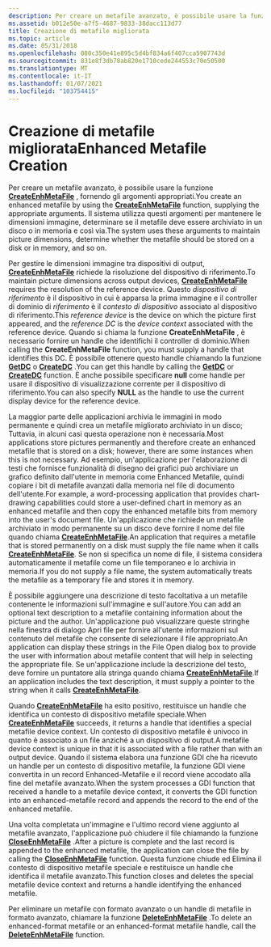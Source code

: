 ```yaml
---
description: Per creare un metafile avanzato, è possibile usare la funzione CreateEnhMetaFile, fornendo gli argomenti appropriati.
ms.assetid: b012e50e-a7f5-4687-9833-38dacc113d77
title: Creazione di metafile migliorata
ms.topic: article
ms.date: 05/31/2018
ms.openlocfilehash: 080c350e41e895c5d4bf834a6f407cca5907743d
ms.sourcegitcommit: 831e8f3db78ab820e1710cede244553c70e50500
ms.translationtype: MT
ms.contentlocale: it-IT
ms.lasthandoff: 01/07/2021
ms.locfileid: "103754415"
---
```

# <a name="enhanced-metafile-creation"></a><span data-ttu-id="5da74-103">Creazione di metafile migliorata</span><span class="sxs-lookup"><span data-stu-id="5da74-103">Enhanced Metafile Creation</span></span>

<span data-ttu-id="5da74-104">Per creare un metafile avanzato, è possibile usare la funzione [**CreateEnhMetaFile**](/windows/desktop/api/Wingdi/nf-wingdi-createenhmetafilea) , fornendo gli argomenti appropriati.</span><span class="sxs-lookup"><span data-stu-id="5da74-104">You create an enhanced metafile by using the [**CreateEnhMetaFile**](/windows/desktop/api/Wingdi/nf-wingdi-createenhmetafilea) function, supplying the appropriate arguments.</span></span> <span data-ttu-id="5da74-105">Il sistema utilizza questi argomenti per mantenere le dimensioni immagine, determinare se il metafile deve essere archiviato in un disco o in memoria e così via.</span><span class="sxs-lookup"><span data-stu-id="5da74-105">The system uses these arguments to maintain picture dimensions, determine whether the metafile should be stored on a disk or in memory, and so on.</span></span>

<span data-ttu-id="5da74-106">Per gestire le dimensioni immagine tra dispositivi di output, [**CreateEnhMetaFile**](/windows/desktop/api/Wingdi/nf-wingdi-createenhmetafilea) richiede la risoluzione del dispositivo di riferimento.</span><span class="sxs-lookup"><span data-stu-id="5da74-106">To maintain picture dimensions across output devices, [**CreateEnhMetaFile**](/windows/desktop/api/Wingdi/nf-wingdi-createenhmetafilea) requires the resolution of the reference device.</span></span> <span data-ttu-id="5da74-107">Questo *dispositivo di riferimento* è il dispositivo in cui è apparsa la prima immagine e il controller di dominio di *riferimento* è il *contesto di dispositivo* associato al dispositivo di riferimento.</span><span class="sxs-lookup"><span data-stu-id="5da74-107">This *reference device* is the device on which the picture first appeared, and the *reference DC* is the *device context* associated with the reference device.</span></span> <span data-ttu-id="5da74-108">Quando si chiama la funzione **CreateEnhMetaFile** , è necessario fornire un handle che identifichi il controller di dominio.</span><span class="sxs-lookup"><span data-stu-id="5da74-108">When calling the **CreateEnhMetaFile** function, you must supply a handle that identifies this DC.</span></span> <span data-ttu-id="5da74-109">È possibile ottenere questo handle chiamando la funzione [**GetDC**](/windows/desktop/api/Winuser/nf-winuser-getdc) o [**CreateDC**](/windows/desktop/api/Wingdi/nf-wingdi-createdca) .</span><span class="sxs-lookup"><span data-stu-id="5da74-109">You can get this handle by calling the [**GetDC**](/windows/desktop/api/Winuser/nf-winuser-getdc) or [**CreateDC**](/windows/desktop/api/Wingdi/nf-wingdi-createdca) function.</span></span> <span data-ttu-id="5da74-110">È anche possibile specificare **null** come handle per usare il dispositivo di visualizzazione corrente per il dispositivo di riferimento.</span><span class="sxs-lookup"><span data-stu-id="5da74-110">You can also specify **NULL** as the handle to use the current display device for the reference device.</span></span>

<span data-ttu-id="5da74-111">La maggior parte delle applicazioni archivia le immagini in modo permanente e quindi crea un metafile migliorato archiviato in un disco; Tuttavia, in alcuni casi questa operazione non è necessaria.</span><span class="sxs-lookup"><span data-stu-id="5da74-111">Most applications store pictures permanently and therefore create an enhanced metafile that is stored on a disk; however, there are some instances when this is not necessary.</span></span> <span data-ttu-id="5da74-112">Ad esempio, un'applicazione per l'elaborazione di testi che fornisce funzionalità di disegno dei grafici può archiviare un grafico definito dall'utente in memoria come Enhanced Metafile, quindi copiare i bit di metafile avanzati dalla memoria nel file di documento dell'utente.</span><span class="sxs-lookup"><span data-stu-id="5da74-112">For example, a word-processing application that provides chart-drawing capabilities could store a user-defined chart in memory as an enhanced metafile and then copy the enhanced metafile bits from memory into the user's document file.</span></span> <span data-ttu-id="5da74-113">Un'applicazione che richiede un metafile archiviato in modo permanente su un disco deve fornire il nome del file quando chiama [**CreateEnhMetaFile**](/windows/desktop/api/Wingdi/nf-wingdi-createenhmetafilea).</span><span class="sxs-lookup"><span data-stu-id="5da74-113">An application that requires a metafile that is stored permanently on a disk must supply the file name when it calls [**CreateEnhMetaFile**](/windows/desktop/api/Wingdi/nf-wingdi-createenhmetafilea).</span></span> <span data-ttu-id="5da74-114">Se non si specifica un nome di file, il sistema considera automaticamente il metafile come un file temporaneo e lo archivia in memoria.</span><span class="sxs-lookup"><span data-stu-id="5da74-114">If you do not supply a file name, the system automatically treats the metafile as a temporary file and stores it in memory.</span></span>

<span data-ttu-id="5da74-115">È possibile aggiungere una descrizione di testo facoltativa a un metafile contenente le informazioni sull'immagine e sull'autore.</span><span class="sxs-lookup"><span data-stu-id="5da74-115">You can add an optional text description to a metafile containing information about the picture and the author.</span></span> <span data-ttu-id="5da74-116">Un'applicazione può visualizzare queste stringhe nella finestra di dialogo Apri file per fornire all'utente informazioni sul contenuto del metafile che consente di selezionare il file appropriato.</span><span class="sxs-lookup"><span data-stu-id="5da74-116">An application can display these strings in the File Open dialog box to provide the user with information about metafile content that will help in selecting the appropriate file.</span></span> <span data-ttu-id="5da74-117">Se un'applicazione include la descrizione del testo, deve fornire un puntatore alla stringa quando chiama [**CreateEnhMetaFile**](/windows/desktop/api/Wingdi/nf-wingdi-createenhmetafilea).</span><span class="sxs-lookup"><span data-stu-id="5da74-117">If an application includes the text description, it must supply a pointer to the string when it calls [**CreateEnhMetaFile**](/windows/desktop/api/Wingdi/nf-wingdi-createenhmetafilea).</span></span>

<span data-ttu-id="5da74-118">Quando [**CreateEnhMetaFile**](/windows/desktop/api/Wingdi/nf-wingdi-createenhmetafilea) ha esito positivo, restituisce un handle che identifica un contesto di dispositivo metafile speciale.</span><span class="sxs-lookup"><span data-stu-id="5da74-118">When [**CreateEnhMetaFile**](/windows/desktop/api/Wingdi/nf-wingdi-createenhmetafilea) succeeds, it returns a handle that identifies a special metafile device context.</span></span> <span data-ttu-id="5da74-119">Un contesto di dispositivo metafile è univoco in quanto è associato a un file anziché a un dispositivo di output.</span><span class="sxs-lookup"><span data-stu-id="5da74-119">A metafile device context is unique in that it is associated with a file rather than with an output device.</span></span> <span data-ttu-id="5da74-120">Quando il sistema elabora una funzione GDI che ha ricevuto un handle per un contesto di dispositivo metafile, la funzione GDI viene convertita in un record Enhanced-Metafile e il record viene accodato alla fine del metafile avanzato.</span><span class="sxs-lookup"><span data-stu-id="5da74-120">When the system processes a GDI function that received a handle to a metafile device context, it converts the GDI function into an enhanced-metafile record and appends the record to the end of the enhanced metafile.</span></span>

<span data-ttu-id="5da74-121">Una volta completata un'immagine e l'ultimo record viene aggiunto al metafile avanzato, l'applicazione può chiudere il file chiamando la funzione [**CloseEnhMetaFile**](/windows/desktop/api/Wingdi/nf-wingdi-closeenhmetafile) .</span><span class="sxs-lookup"><span data-stu-id="5da74-121">After a picture is complete and the last record is appended to the enhanced metafile, the application can close the file by calling the [**CloseEnhMetaFile**](/windows/desktop/api/Wingdi/nf-wingdi-closeenhmetafile) function.</span></span> <span data-ttu-id="5da74-122">Questa funzione chiude ed Elimina il contesto di dispositivo metafile speciale e restituisce un handle che identifica il metafile avanzato.</span><span class="sxs-lookup"><span data-stu-id="5da74-122">This function closes and deletes the special metafile device context and returns a handle identifying the enhanced metafile.</span></span>

<span data-ttu-id="5da74-123">Per eliminare un metafile con formato avanzato o un handle di metafile in formato avanzato, chiamare la funzione [**DeleteEnhMetaFile**](/windows/desktop/api/Wingdi/nf-wingdi-deleteenhmetafile) .</span><span class="sxs-lookup"><span data-stu-id="5da74-123">To delete an enhanced-format metafile or an enhanced-format metafile handle, call the [**DeleteEnhMetaFile**](/windows/desktop/api/Wingdi/nf-wingdi-deleteenhmetafile) function.</span></span>

 

 



